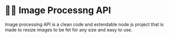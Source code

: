<h1>👨‍💻 Image Processng API</h1>

Image processing API is a clean code and extendable  node js project that is made to resize images to be fet for any size and easy to use.
